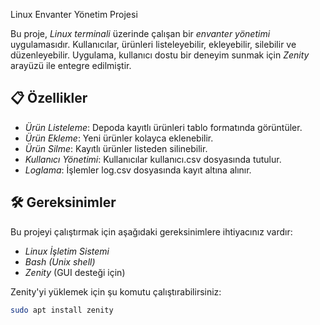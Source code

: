  Linux Envanter Yönetim Projesi

Bu proje, *Linux terminali* üzerinde çalışan bir *envanter yönetimi* uygulamasıdır. Kullanıcılar, ürünleri listeleyebilir, ekleyebilir, silebilir ve düzenleyebilir. Uygulama, kullanıcı dostu bir deneyim sunmak için *Zenity* arayüzü ile entegre edilmiştir.

## 📋 Özellikler

- *Ürün Listeleme*: Depoda kayıtlı ürünleri tablo formatında görüntüler.
- *Ürün Ekleme*: Yeni ürünler kolayca eklenebilir.
- *Ürün Silme*: Kayıtlı ürünler listeden silinebilir.
- *Kullanıcı Yönetimi*: Kullanıcılar kullanıcı.csv dosyasında tutulur.
- *Loglama*: İşlemler log.csv dosyasında kayıt altına alınır.

## 🛠️ Gereksinimler

Bu projeyi çalıştırmak için aşağıdaki gereksinimlere ihtiyacınız vardır:

- *Linux İşletim Sistemi*
- *Bash (Unix shell)* 
- *Zenity* (GUI desteği için)

Zenity'yi yüklemek için şu komutu çalıştırabilirsiniz:

```bash
sudo apt install zenity

